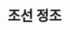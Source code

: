 ---
layout: hubs
key: Q26530
title: 조선 정조
name: 조선 정조
description: 조선의 22대 임금
score: 0.00041307240032616626
degree: 9
---